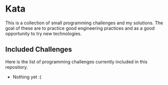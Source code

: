 # Kata

This is a collection of small programming challenges and my solutions. The goal of these are to practice good engineering practices and as a good opportunity to try new technologies. 

## Included Challenges

Here is the list of programming challenges currently included in this repository. 
 - Nothing yet :(